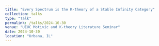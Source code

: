 ```yaml
---
title: "Every Spectrum is the K-theory of a Stable Infinity Category"
collection: talks
type: "Talk"
permalink: /talks/2024-10-30
venue: "UIUC Motivic and K-theory Literature Seminar"
date: 2024-10-30
location: "Urbana, IL"
---
```


